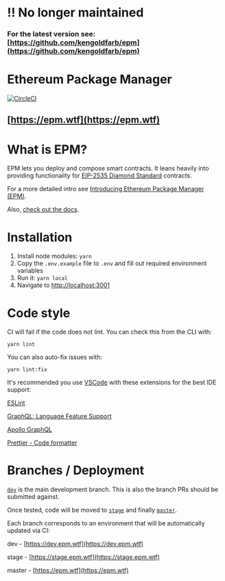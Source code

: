 # !! No longer maintained

### For the latest version see: [https://github.com/kengoldfarb/epm](https://github.com/kengoldfarb/epm)

# Ethereum Package Manager

[![CircleCI](https://dl.circleci.com/status-badge/img/gh/meemproject/epm/tree/master.svg?style=svg&circle-token=bb0d522cfc34eda3129cfa2abbf758cd04590e5f)](https://dl.circleci.com/status-badge/redirect/gh/meemproject/epm/tree/master)

## [https://epm.wtf](https://epm.wtf)

# What is EPM?

EPM lets you deploy and compose smart contracts. It leans heavily into providing functionality for [EIP-2535 Diamond Standard](https://eips.ethereum.org/EIPS/eip-2535) contracts.

For a more detailed intro see [Introducing Ethereum Package Manager (EPM)](https://paragraph.xyz/@ken/ethereum-package-manager).

Also, [check out the docs](https://docs.meem.wtf/meem-protocol/epm/ethereum-package-manager).

# Installation

1. Install node modules: `yarn`
2. Copy the `.env.example` file to `.env` and fill out required environment variables
3. Run it: `yarn local`
4. Navigate to [http://localhost:3001](http://localhost:3001)

# Code style

CI will fail if the code does not lint. You can check this from the CLI with:

`yarn lint`

You can also auto-fix issues with:

`yarn lint:fix`

It's recommended you use [VSCode](https://code.visualstudio.com/) with these extensions for the best IDE support:

[ESLint](https://marketplace.visualstudio.com/items?itemName=dbaeumer.vscode-eslint)

[GraphQL: Language Feature Support](https://marketplace.visualstudio.com/items?itemName=GraphQL.vscode-graphql)

[Apollo GraphQL](https://marketplace.visualstudio.com/items?itemName=apollographql.vscode-apollo)

[Prettier - Code formatter](https://marketplace.visualstudio.com/items?itemName=esbenp.prettier-vscode)

# Branches / Deployment

[`dev`](https://github.com/meemproject/epm/tree/dev) is the main development branch. This is also the branch PRs should be submitted against.

Once tested, code will be moved to [`stage`](https://github.com/meemproject/epm/tree/stage) and finally [`master`](https://github.com/meemproject/epm/tree/master).

Each branch corresponds to an environment that will be automatically updated via CI:

dev - [https://dev.epm.wtf](https://dev.epm.wtf)

stage - [https://stage.epm.wtf](https://stage.epm.wtf)

master - [https://epm.wtf](https://epm.wtf)
